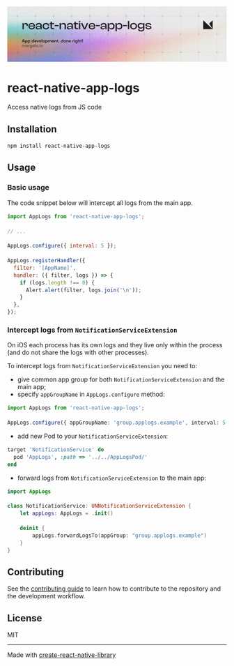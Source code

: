 <a href="https://margelo.com">
  <picture>
    <source media="(prefers-color-scheme: dark)" srcset="./docs/static/img/bg-dark.png" />
    <source media="(prefers-color-scheme: light)" srcset="./docs/static/img/bg-light.png" />
    <img alt="AppLogs" src="./docs/static/img/bg-light.png" />
  </picture>
</a>

# react-native-app-logs

Access native logs from JS code

## Installation

```sh
npm install react-native-app-logs
```

## Usage

### Basic usage

The code snippet below will intercept all logs from the main app.

```js
import AppLogs from 'react-native-app-logs';

// ...

AppLogs.configure({ interval: 5 });

AppLogs.registerHandler({
  filter: '[AppName]',
  handler: ({ filter, logs }) => {
    if (logs.length !== 0) {
      Alert.alert(filter, logs.join('\n'));
    }
  },
});
```

### Intercept logs from `NotificationServiceExtension`

On iOS each process has its own logs and they live only within the process (and do not share the logs with other processes).

To intercept logs from `NotificationServiceExtension` you need to:

- give common app group for both `NotificationServiceExtension` and the main app;
- specify `appGroupName` in `AppLogs.configure` method:

```ts
import AppLogs from 'react-native-app-logs';

AppLogs.configure({ appGroupName: 'group.applogs.example', interval: 5 });
```

- add new Pod to your `NotificationServiceExtension`:

```rb
target 'NotificationService' do
  pod 'AppLogs', :path => '../../AppLogsPod/'
end
```

- forward logs from `NotificationServiceExtension` to the main app:

```swift
import AppLogs

class NotificationService: UNNotificationServiceExtension {
    let appLogs: AppLogs = .init()

    deinit {
        appLogs.forwardLogsTo(appGroup: "group.applogs.example")
    }
}
```

## Contributing

See the [contributing guide](CONTRIBUTING.md) to learn how to contribute to the repository and the development workflow.

## License

MIT

---

Made with [create-react-native-library](https://github.com/callstack/react-native-builder-bob)
